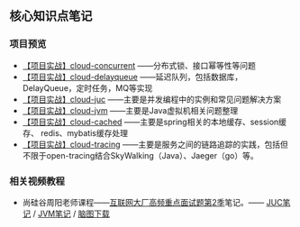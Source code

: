 ## 核心知识点笔记



### 项目预览

- [【项目实战】cloud-concurrent](https://github.com/GitHubWxw/wxw-concurrent/tree/master/cloud-concurrent)  ——分布式锁、接口幂等性等问题
- [【项目实战】cloud-delayqueue](https://github.com/GitHubWxw/wxw-concurrent/tree/master/cloud-delayqueue)  ——延迟队列，包括数据库，DelayQueue，定时任务，MQ等实现
- [【项目实战】cloud-juc](https://github.com/GitHubWxw/wxw-concurrent/tree/master/cloud-juc)  ——主要是并发编程中的实例和常见问题解决方案
- [【项目实战】cloud-jvm](https://github.com/GitHubWxw/wxw-concurrent/tree/master/cloud-jvm)  ——主要是Java虚拟机相关问题整理
- [【项目实战】cloud-cached](https://github.com/GitHubWxw/wxw-concurrent/tree/dev-wxw/cloud-cached)   ——主要是spring相关的本地缓存、session缓存、 redis、mybatis缓存处理
- [【项目实战】cloud-tracing](https://github.com/GitHubWxw/wxw-concurrent/tree/dev-wxw/cloud-tracing)   ——主要是服务之间的链路追踪的实践，包括但不限于open-tracing结合SkyWalking（Java）、Jaeger（go）等。



### 相关视频教程

- 尚硅谷周阳老师课程——[互联网大厂高频重点面试题第2季](https://www.bilibili.com/video/av48961087/)笔记。—— [JUC笔记](https://github.com/MaJesTySA/JVM-JUC-Core/blob/master/docs/JUC.md) / [JVM笔记](https://github.com/MaJesTySA/JVM-JUC-Core/blob/master/docs/JVM.md) / [脑图下载](https://github.com/MaJesTySA/JVM-JUC-Core/raw/master/docs/jvm%20juc.xmind) 